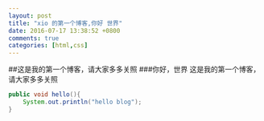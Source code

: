 ```yaml
---
layout: post
title: "xio 的第一个博客,你好 世界"
date: 2016-07-17 13:38:52 +0800
comments: true
categories: [html,css]
---
```


##这是我的第一个博客，请大家多多关照
###你好，世界	这是我的第一个博客，请大家多多关照

```java This is a java
public void hello(){
	System.out.println("hello blog");
}
```